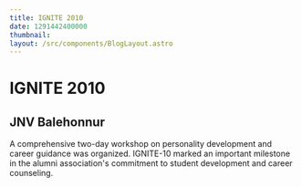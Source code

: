 ```yaml
---
title: IGNITE 2010
date: 1291442400000
thumbnail: 
layout: /src/components/BlogLayout.astro
---
```


# IGNITE 2010
## JNV Balehonnur

A comprehensive two-day workshop on personality development and career guidance was organized. IGNITE-10 marked an important milestone in the alumni association's commitment to student development and career counseling.
